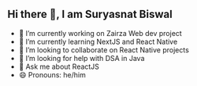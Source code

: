 ## Hi there 👋, I am Suryasnat Biswal

- 🔭 I’m currently working on Zairza Web dev project
- 🌱 I’m currently learning NextJS and React Native
- 👯 I’m looking to collaborate on React Native projects
- 🤔 I’m looking for help with DSA in Java 
- 💬 Ask me about ReactJS 
- 😄 Pronouns: he/him


